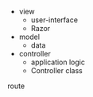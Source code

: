 * view
  * user-interface
  * Razor
* model
  * data
* controller
  * application logic
  * Controller class

route